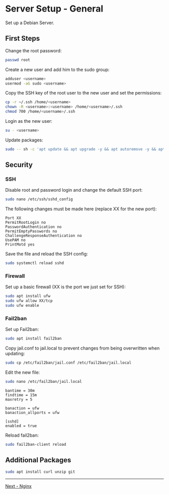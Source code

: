 # Server Setup - General

Set up a Debian Server.

## First Steps

Change the root password:

```sh
passwd root
```

Create a new user and add him to the sudo group:

```sh
adduser <username>
usermod -aG sudo <username>
```

Copy the SSH key of the root user to the new user and set the permissions:

```sh
cp -r ~/.ssh /home/<username>
chown -R <username>:<username> /home/<username>/.ssh
chmod 700 /home/<username>/.ssh
```

Login as the new user:

```sh
su - <username>
```

Update packages:

```sh
sudo -- sh -c 'apt update && apt upgrade -y && apt autoremove -y && apt autoclean -y'
```

## Security

### SSH

Disable root and password login and change the default SSH port:

```sh
sudo nano /etc/ssh/sshd_config
```

The following changes must be made here (replace XX for the new port):

```plaintext
Port XX
PermitRootLogin no
PasswordAuthentication no
PermitEmptyPasswords no
ChallengeResponseAuthentication no
UsePAM no
PrintMotd yes
```

Save the file and reload the SSH config:

```sh
sudo systemctl reload sshd
```

### Firewall

Set up a basic firewall (XX is the port we just set for SSH):

```sh
sudo apt install ufw
sudo ufw allow XX/tcp
sudo ufw enable
```

### Fail2ban

Set up Fail2ban:

```sh
sudo apt install fail2ban
```

Copy jail.conf to jail.local to prevent changes from being overwritten when updating:

```sh
sudo cp /etc/fail2ban/jail.conf /etc/fail2ban/jail.local
```

Edit the new file:

```sh
sudo nano /etc/fail2ban/jail.local
```

```plaintext
bantime = 30m
findtime = 15m
maxretry = 5

banaction = ufw
banaction_allports = ufw

[sshd]
enabled = true
```

Reload fail2ban:

```sh
sudo fail2ban-client reload
```

## Additional Packages

```sh
sudo apt install curl unzip git
```


---


[Next - Nginx](02-nginx.md)
